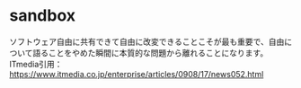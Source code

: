 # sandbox
ソフトウェア自由に共有できて自由に改変できることこそが最も重要で、自由について語ることをやめた瞬間に本質的な問題から離れることになります。ITmedia引用：https://www.itmedia.co.jp/enterprise/articles/0908/17/news052.html
